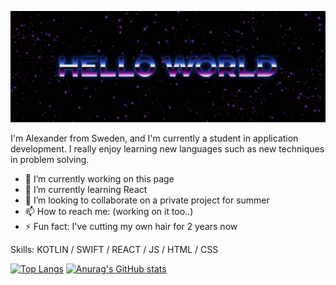 ![Developer](https://github.com/Lagos77/Github-Banner/blob/master/helloworldbanner.jpg)

I'm Alexander from Sweden, and I'm currently a student in application development. I really enjoy learning new languages such as new techniques in problem solving. 

- 🔭 I’m currently working on this page
- 🌱 I’m currently learning React
- 👯 I’m looking to collaborate on a private project for summer
- 📫 How to reach me: (working on it too..)
- ⚡ Fun fact: I've cutting my own hair for 2 years now

Skills: KOTLIN / SWIFT / REACT / JS / HTML / CSS

[![Top Langs](https://github-readme-stats.vercel.app/api/top-langs/?username=Lagos77&layout=compact)](https://github.com/anuraghazra/github-readme-stats) [![Anurag's GitHub stats](https://github-readme-stats.vercel.app/api?username=Lagos77)](https://github.com/anuraghazra/github-readme-stats) 




<!--

### Hi there 👋
#### Developer
**Lagos77/Lagos77** is a ✨ _special_ ✨ repository because its `README.md` (this file) appears on your GitHub profile.

Here are some ideas to get you started:

- 🔭 I’m currently working on ...
- 🌱 I’m currently learning ...
- 👯 I’m looking to collaborate on ...
- 🤔 I’m looking for help with ...
- 💬 Ask me about ...
- 📫 How to reach me: ...
- 😄 Pronouns: ...
- ⚡ Fun fact: ...
-->

